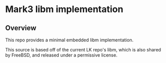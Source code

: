 # Mark3 libm implementation

## Overview

This repo provides a minimal embedded libm implementation.

This source is based off of the current LK repo's libm, which is also shared by
FreeBSD, and released under a permissive license.
